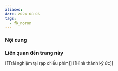 ```yaml
---
aliases: 
date: 2024-08-05
tags:
  - fb_noron
---
```


### Nội dung
### Liên quan đến trang này
[[Trải nghiệm tại rạp chiếu phim]]
[[Hình thành ký ức]]